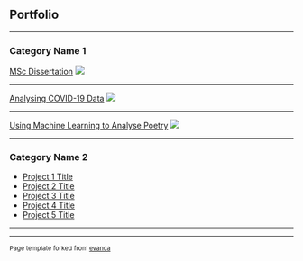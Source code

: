 ## Portfolio

---

### Category Name 1 

[MSc Dissertation](/sample_page)
<img src="images/dummy_thumbnail.jpg?raw=true"/>

---
[Analysing COVID-19 Data](/pdf/sample_presentation.pdf)
<img src="images/dummy_thumbnail.jpg?raw=true"/>

---
[Using Machine Learning to Analyse Poetry](http://example.com/)
<img src="images/dummy_thumbnail.jpg?raw=true"/>

---

### Category Name 2

- [Project 1 Title](http://example.com/)
- [Project 2 Title](http://example.com/)
- [Project 3 Title](http://example.com/)
- [Project 4 Title](http://example.com/)
- [Project 5 Title](http://example.com/)

---




---
<p style="font-size:11px">Page template forked from <a href="https://github.com/evanca/quick-portfolio">evanca</a></p>
<!-- Remove above link if you don't want to attibute -->
